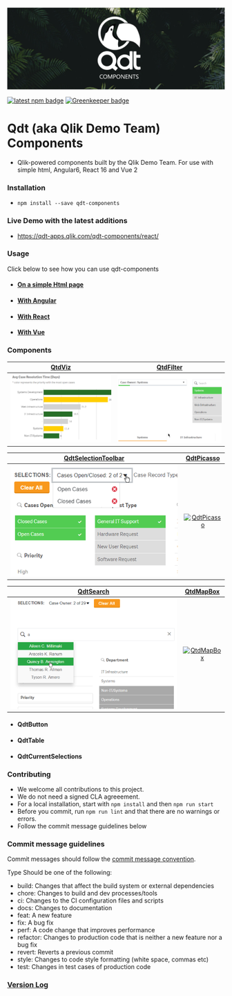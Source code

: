![Banner](assets/graphic.png "Banner") 

[![latest npm badge](https://img.shields.io/npm/v/qdt-components/latest.svg)](https://www.npmjs.com/package/qdt-components) [![Greenkeeper badge](https://badges.greenkeeper.io/qlik-demo-team/qdt-components.svg)](https://greenkeeper.io/)

# Qdt (aka Qlik Demo Team) Components

- Qlik-powered components built by the Qlik Demo Team. For use with simple html, Angular6, React 16 and Vue 2


### Installation
- `npm install --save qdt-components`


### Live Demo with the latest additions
- https://qdt-apps.qlik.com/qdt-components/react/


### Usage

Click below to see how you can use qdt-components

* #### [On a simple Html page](docs/usage/Html.md)

* #### [With Angular](docs/usage/Angular.md)

* #### [With React](docs/usage/React.md)

* #### [With Vue](docs/usage/Vue.md)


### Components

| [QtdViz](docs/components/QdtViz.md)                               | [QtdFilter](docs/components/QtdFilter.md)                           |
| :----:                                                            |    :----:                                                           |
| [![QtdViz](docs/assets/embedded.png)](docs/components/QdtViz.md)  | [![QtdViz](docs/assets/filters.png)](docs/components/QtdFilter.md)  |


| [QdtSelectionToolbar](docs/components/QdtSelectionToolbar.md)     | [QdtPicasso](docs/components/QdtPicasso.md)                           |
| :----:                                                            |    :----:                                                           |
| [![QdtSelectionToolbar](docs/assets/selectionToolbar.png)](docs/components/QdtSelectionToolbar.md)  | [![QdtPicasso](docs/assets/picassoCustomGroupBarchart.png)](docs/components/QdtPicasso.md)  |


| [QdtSearch](docs/components/QdtSearch.md)                               | [QtdMapBox](docs/components/QtdMapBox.md)                           |
| :----:                                                            |    :----:                                                           |
| [![QdtSearch](docs/assets/search.png)](docs/components/QdtSearch.md)  | [![QtdMapBox](docs/assets/picassoMapbox.png)](docs/components/QtdMapBox.md)  |


* #### QdtButton

* #### QdtTable

* #### QdtCurrentSelections


### Contributing

- We welcome all contributions to this project.
- We do not need a signed CLA agreeement.
- For a local installation, start with `npm install` and then `npm run start`
- Before you commit, run `npm run lint` and that there are no warnings or errors.
- Follow the commit message guidelines below


### Commit message guidelines

Commit messages should follow the [commit message convention](https://www.conventionalcommits.org/en/v1.0.0).

Type
Should be one of the following:

- build: Changes that affect the build system or external dependencies
- chore: Changes to build and dev processes/tools
- ci: Changes to the CI configuration files and scripts
- docs: Changes to documentation
- feat: A new feature
- fix: A bug fix
- perf: A code change that improves performance
- refactor: Changes to production code that is neither a new feature nor a bug fix
- revert: Reverts a previous commit
- style: Changes to code style formatting (white space, commas etc)
- test: Changes in test cases of production code


### [Version Log](https://github.com/qlik-demo-team/qdt-components/blob/master/docs/components/QdtMapBox.md)
